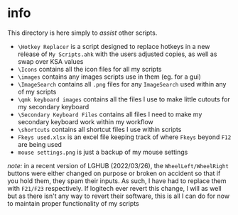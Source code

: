 # info
This directory is here simply to *assist* other scripts.

- `\Hotkey Replacer` is a script designed to replace hotkeys in a new release of `My Scripts.ahk` with the users adjusted copies, as well as swap over KSA values
- `\Icons` contains all the icon files for all my scripts
- `\images` contains any images scripts use in them (eg. for a gui)
- `\ImageSearch` contains all `.png` files for any `ImageSearch` used within any of my scripts
- `\qmk keyboard images` contains all the files I use to make little cutouts for my secondary keyboard
- `\Secondary Keyboard Files` contains all files I need to make my secondary keyboard work within my workflow
- `\shortcuts` contains all shortcut files I use within scripts
- `Fkeys used.xlsx` is an excel file keeping track of where `Fkeys` beyond `F12` are being used
- `mouse settings.png` is just a backup of my mouse settings

*note:* in a recent version of LGHUB (2022/03/26), the `WheelLeft/WheelRight` buttons were either changed on purpose or broken on accident so that if you hold them, they spam their inputs. As such, I have had to replace them with `F21/F23` respectively. If logitech ever revert this change, I will as well but as there isn't any way to revert their software, this is all I can do for now to maintain proper functionality of my scripts